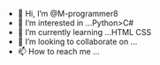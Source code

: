 - 👋 Hi, I’m @M-programmer8
- 👀 I’m interested in ...Python>C#
- 🌱 I’m currently learning ...HTML CSS
- 💞️ I’m looking to collaborate on ...
- 📫 How to reach me ...

<!---
M-programmer8/M-programmer8 is a ✨ special ✨ repository because its `README.md` (this file) appears on your GitHub profile.
You can click the Preview link to take a look at your changes.
--->
